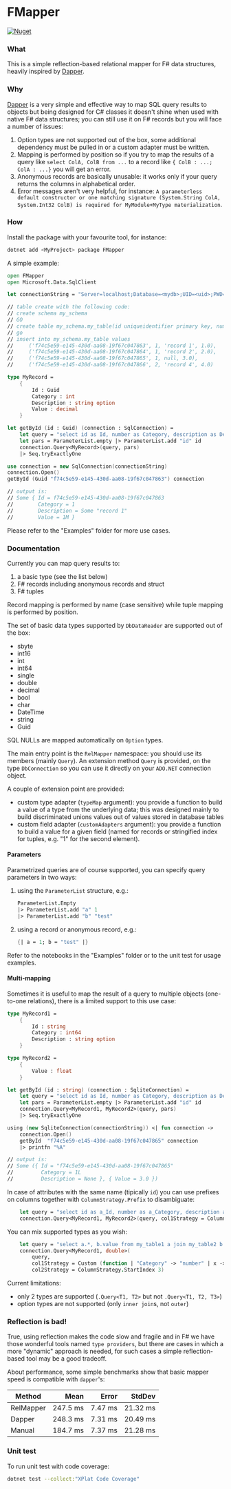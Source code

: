 # FMapper

[![Nuget](https://img.shields.io/nuget/v/Fable.Modulo?color=0088FF)](https://www.nuget.org/packages/FMapper)

### What
This is a simple reflection-based relational mapper for F# data structures, heavily inspired by [Dapper](https://github.com/DapperLib/Dapper).

### Why
[Dapper](https://github.com/DapperLib/Dapper) is a very simple and effective way to map SQL query results to objects but being designed for C# classes it doesn't shine when used with native F# data structures; you can still use it on F# records but you will face a number of issues:

1. Option types are not supported out of the box, some additional dependency must be pulled in or a custom adapter must be written.
1. Mapping is performed by position so if you try to map the results of a query like `select ColA, ColB from ...` to a record like `{ ColB : ...; ColA : ...}` you will get an error.
1. Anonymous records are basically unusable: it works only if your query returns the columns in alphabetical order.
1. Error messages aren't very helpful, for instance: `A parameterless default constructor or one matching signature (System.String ColA, System.Int32 ColB) is required for MyModule+MyType materialization`.

### How

Install the package with your favourite tool, for instance:

```sh
dotnet add <MyProject> package FMapper
```

A simple example:

```fsharp
open FMapper
open Microsoft.Data.SqlClient

let connectionString = "Server=localhost;Database=<mydb>;UID=<uid>;PWD=<password>;Encrypt=false"

// table create with the following code:
// create schema my_schema
// GO
// create table my_schema.my_table(id uniqueidentifier primary key, number int not null, description varchar(255) null, value decimal not null)
// go
// insert into my_schema.my_table values
//     ('f74c5e59-e145-430d-aa08-19f67c047863', 1, 'record 1', 1.0), 
//     ('f74c5e59-e145-430d-aa08-19f67c047864', 1, 'record 2', 2.0), 
//     ('f74c5e59-e145-430d-aa08-19f67c047865', 1, null, 3.0), 
//     ('f74c5e59-e145-430d-aa08-19f67c047866', 2, 'record 4', 4.0)    

type MyRecord = 
    {
        Id : Guid
        Category : int 
        Description : string option
        Value : decimal
    }

let getById (id : Guid) (connection : SqlConnection) =
    let query = "select id as Id, number as Category, description as Description, value as Value from my_schema.my_table where id=@id"
    let pars = ParameterList.empty |> ParameterList.add "id" id
    connection.Query<MyRecord>(query, pars)
    |> Seq.tryExactlyOne

use connection = new SqlConnection(connectionString)
connection.Open()
getById (Guid "f74c5e59-e145-430d-aa08-19f67c047863") connection

// output is: 
// Some { Id = f74c5e59-e145-430d-aa08-19f67c047863
//        Category = 1
//        Description = Some "record 1"
//        Value = 1M }

```

Please refer to the "Examples" folder for more use cases.

### Documentation

Currently you can map query results to:

1. a basic type (see the list below)
1. F# records including anonymous records and struct
1. F# tuples

Record mapping is performed by name (case sensitive) while tuple mapping is performed by position.

The set of basic data types supported by `DbDataReader` are supported out of the box:

- sbyte
- int16
- int
- int64
- single
- double
- decimal
- bool
- char
- DateTime
- string
- Guid

SQL NULLs are mapped automatically on `Option` types.

The main entry point is the `RelMapper` namespace: you should use its members (mainly `Query`). An extension method `Query` is provided, on the type `DbConnection` so you can use it directly on your `ADO.NET` connection object.

A couple of extension point are provided:

- custom type adapter (`typeMap` argument): you provide a function to build a value of a type from the underlying data; this was designed mainly to build discriminated unions values out of values stored in database tables
- custom field adapter (`customAdapters` argument): you provide a function to build a value for a given field (named for records or stringified index for tuples, e.g. "1" for the second element).

#### Parameters

Parametrized queries are of course supported, you can specify query parameters in two ways:

1. using the `ParameterList` structure, e.g.:
    ```fsharp
    ParameterList.Empty 
    |> ParameterList.add "a" 1 
    |> ParameterList.add "b" "test"
    ```
1. using a record or anonymous record, e.g.:
    ```fsharp
    {| a = 1; b = "test" |}
    ```

Refer to the notebooks in the "Examples" folder or to the unit test for usage examples.

#### Multi-mapping

Sometimes it is useful to map the result of a query to multiple objects (one-to-one relations), there is a limited support to this use case:

```fsharp
type MyRecord1 = 
    {
        Id : string
        Category : int64
        Description : string option
    }

type MyRecord2 =
    {
        Value : float
    }

let getById (id : string) (connection : SqliteConnection) =
    let query = "select id as Id, number as Category, description as Description, value as Value from my_table1 join my_table2 using (id) where id=@id"
    let pars = ParameterList.empty |> ParameterList.add "id" id
    connection.Query<MyRecord1, MyRecord2>(query, pars)
    |> Seq.tryExactlyOne

using (new SqliteConnection(connectionString)) <| fun connection ->
    connection.Open()
    getById  "f74c5e59-e145-430d-aa08-19f67c047865" connection
    |> printfn "%A"

// output is:
// Some ({ Id = "f74c5e59-e145-430d-aa08-19f67c047865"
//         Category = 1L
//         Description = None }, { Value = 3.0 })
```

In case of attributes with the same name (tipically `id`) you can use prefixes on columns together with `ColumnStrategy.Prefix` to disambiguate:

```fsharp
    let query = "select id as a_Id, number as a_Category, description as a_Description, value as b_Value, my_table2.id from my_table1 join my_table2 using (id) where id=@id"
    connection.Query<MyRecord1, MyRecord2>(query, col1Strategy = ColumnStrategy.Prefix "a_", col2Strategy = ColumnStrategy.Prefix "b_")
```

You can mix supported types as you wish:

```fsharp
    let query = "select a.*, b.value from my_table1 a join my_table2 b using (id)"
    connection.Query<MyRecord1, double>(
        query, 
        col1Strategy = Custom (function | "Category" -> "number" | x -> x.ToLower()), 
        col2Strategy = ColumnStrategy.StartIndex 3)
```

Current limitations: 
- only 2 types are supported (`.Query<T1, T2>` but not `.Query<T1, T2, T3>`)
- option types are not supported (only `inner join`s, not `outer`)

### Reflection is bad!

True, using reflection makes the code slow and fragile and in F# we have those wonderful tools named `type providers`, but there are cases in which a more "dynamic" approach is needed, for such cases a simple reflection-based tool may be a good tradeoff.

About performance, some simple benchmarks show that basic mapper speed is compatible with `dapper`'s:

|    Method |     Mean |   Error |   StdDev |
|---------- |---------:|--------:|---------:|
| RelMapper | 247.5 ms | 7.47 ms | 21.32 ms |
|    Dapper | 248.3 ms | 7.31 ms | 20.49 ms |
|    Manual | 184.7 ms | 7.37 ms | 21.28 ms |


### Unit test

To run unit test with code coverage:

```sh
dotnet test --collect:"XPlat Code Coverage"
```